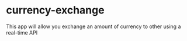 # currency-exchange
This app will allow you exchange an amount of currency to other using a real-time API
